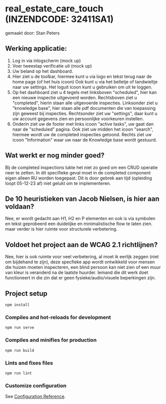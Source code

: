 # real_estate_care_touch (INZENDCODE: 32411SA1)
gemaakt door: Stan Peters

## Werking applicatie:
1. Log in via inlogscherm (mock up)
2. Voer tweestap verificatie uit (mock up)
3. Uw beland op het dashboard.
4. Hier ziet u de toolbar, hiermee kunt u via logo en tekst terug naar de home page (of het huis icoon)
Ook kunt u via het belletje of tandwieltje naar uw settings. Het loguit icoon kunt u gebruiken om uit te loggen.
5. Op het dashboard ziet u 4 tegels met linksboven "scheduled", hier kan een nieuwe inspectie uitgevoerd worden.
Rechtsboven ziet u "completed", hierin staan alle uitgevoerde inspecties. Linksonder ziet u "knowledge base", hier staan alle pdf documenten die van toepassing zijn geweest bij inspecties. Rechtsonder ziet uw "settings", daar kunt u uw account gegevens zien en persoonlijke voorkeuren instellen.
6. Onderin ziet uw de footer met links icoon "active tasks", uw gaat dan naar de "scheduled" pagina. Ook ziet uw midden het icoon "search", hiermee wordt uw de completed inspecties getoond. Rechts ziet uw icoon "Information" waar uw naar de Knowledge base wordt gestuurd.

## Wat werkt er nog minder goed?
Bij de completed inspections lukte het niet zo goed om een CRUD operatie neer te zetten. In dit specifieke geval moet in de completed component eigen alleen RU worden toegepast. Dit is door gebrek aan tijd (opleiding loopt 05-12-23 af) niet gelukt om te implementeren.

## De 10 heuristieken van Jacob Nielsen, is hier aan voldaan?
Nee, er wordt gedacht aan H1, H2 en P elementen en ook is via symbolen en tekst geprobeerd een duidelijke en minimalistische flow te laten zien. maar verder is hier ruimte voor structurele verbetering.

## Voldoet het project aan de WCAG 2.1 richtlijnen?
Nee, hier is ook ruimte voor veel verbetering, al moet ik eerlijk zeggen (niet om bijdehand te zijn), deze specfieke app wordt ontwikkeld voor mensen die huizen moeten inspecteren, een blind persoon kan niet zien of een muur van kleur is veranderd na de laatste huurder. Iemand die dit werk doet functioneert in die zin dat er geen fysieke/audio/visuele beperkingen zijn.

## Project setup
```
npm install
```

### Compiles and hot-reloads for development
```
npm run serve
```

### Compiles and minifies for production
```
npm run build
```

### Lints and fixes files
```
npm run lint
```

### Customize configuration
See [Configuration Reference](https://cli.vuejs.org/config/).
